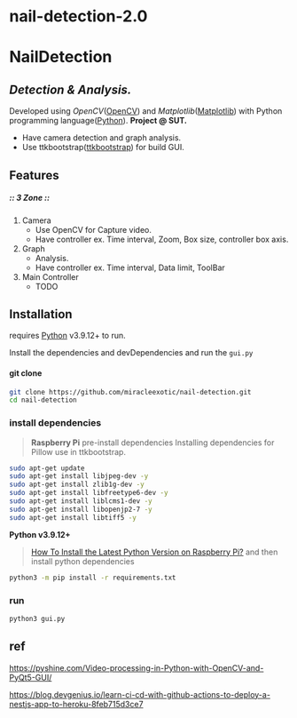 # nail-detection-2.0

# NailDetection
## _Detection & Analysis._

Developed using _OpenCV_([OpenCV](https://opencv.org/)) and _Matplotlib_([Matplotlib](https://matplotlib.org/)) with Python programming language([Python](https://www.python.org/)). 
**Project @ SUT.**

- Have camera detection and graph analysis.
- Use ttkbootstrap([ttkbootstrap](bootstrap.readthedocs.io/)) for build GUI.

## Features

##### _:: 3 Zone ::_
1. Camera
    - Use OpenCV for Capture video.
    - Have controller ex. Time interval, Zoom, Box size, controller box axis.
2. Graph
    - Analysis.
    - Have controller ex. Time interval, Data limit, ToolBar
3. Main Controller
    - TODO

## Installation

requires [Python](https://www.python.org/) v3.9.12+ to run.

Install the dependencies and devDependencies and run the `gui.py`

#### git clone
```sh
git clone https://github.com/miracleexotic/nail-detection.git
cd nail-detection
```

### install dependencies
>**Raspberry Pi** pre-install dependencies
> Installing dependencies for Pillow use in ttkbootstrap.
```sh
sudo apt-get update
sudo apt-get install libjpeg-dev -y
sudo apt-get install zlib1g-dev -y
sudo apt-get install libfreetype6-dev -y
sudo apt-get install liblcms1-dev -y
sudo apt-get install libopenjp2-7 -y
sudo apt-get install libtiff5 -y
```
**Python v3.9.12+**
> [How To Install the Latest Python Version on Raspberry Pi?](https://raspberrytips.com/install-latest-python-raspberry-pi/)
> and then install python dependencies
```sh
python3 -m pip install -r requirements.txt
```

### run
```sh
python3 gui.py
```

## ref
https://pyshine.com/Video-processing-in-Python-with-OpenCV-and-PyQt5-GUI/

https://blog.devgenius.io/learn-ci-cd-with-github-actions-to-deploy-a-nestjs-app-to-heroku-8feb715d3ce7
